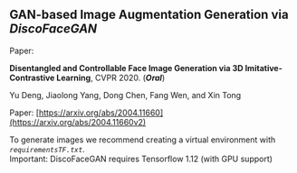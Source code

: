 ## GAN-based Image Augmentation Generation via *DiscoFaceGAN*

Paper:

**Disentangled and Controllable Face Image Generation via 3D Imitative-Contrastive Learning**, CVPR 2020. (**_Oral_**)

Yu Deng, Jiaolong Yang, Dong Chen, Fang Wen, and Xin Tong

Paper: [https://arxiv.org/abs/2004.11660](https://arxiv.org/abs/2004.11660v2)


To generate images we recommend creating a virtual environment with *`requirementsTF.txt`*.  
Important: DiscoFaceGAN requires Tensorflow 1.12 (with GPU support)
